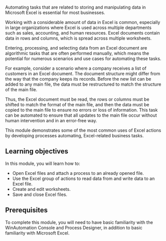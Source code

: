 Automating tasks that are related to storing and manipulating data in Microsoft Excel is essential for most businesses.

Working with a considerable amount of data in Excel is common, especially in large organizations where Excel is used across multiple departments such as sales, accounting, and human resources. Excel documents contain data in rows and columns, which is spread across multiple worksheets.

Entering, processing, and selecting data from an Excel document are algorithmic tasks that are often performed manually, which means the potential for numerous scenarios and use cases for automating these tasks.

For example, consider a scenario where a company receives a list of customers in an Excel document. The document structure might differ from the way that the company keeps its records. Before the new list can be added to any main file, the data must be restructured to match the structure of the main file.

Thus, the Excel document must be read, the rows or columns must be shifted to match the format of the main file, and then the data must be copied to the main file to ensure no errors or loss of information. This task can be automated to ensure that all updates to the main file occur without human intervention and in an error-free way.

This module demonstrates some of the most common uses of Excel actions by developing processes automating, Excel-related business tasks.

## Learning objectives

In this module, you will learn how to:

* Open Excel files and attach a process to an already opened file.
* Use the Excel group of actions to read data from and write data to an Excel file.
* Create and edit worksheets.
* Save and close Excel files.

## Prerequisites

To complete this module, you will need to have basic familiarity with the WinAutomation Console and Process Designer, in addition to basic familiarity with Microsoft Excel.
